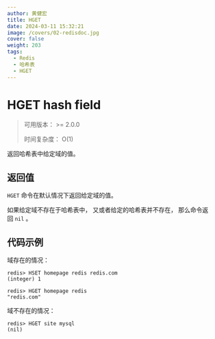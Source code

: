 ```yaml
---
author: 黄健宏
title: HGET
date: 2024-03-11 15:32:21
image: /covers/02-redisdoc.jpg
cover: false
weight: 203
tags:
  - Redis
  - 哈希表
  - HGET
---
```


# HGET hash field

> 可用版本： >= 2.0.0
> 
> 时间复杂度： O(1)

返回哈希表中给定域的值。

## 返回值

`HGET` 命令在默认情况下返回给定域的值。

如果给定域不存在于哈希表中， 又或者给定的哈希表并不存在， 那么命令返回 `nil` 。

## 代码示例

域存在的情况：

```shell
redis> HSET homepage redis redis.com
(integer) 1

redis> HGET homepage redis
"redis.com"
```

域不存在的情况：

```shell
redis> HGET site mysql
(nil)
```